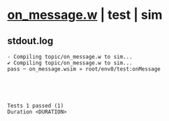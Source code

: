 # [on_message.w](../../../../examples/tests/valid/on_message.w) | test | sim

## stdout.log
```log
- Compiling topic/on_message.w to sim...
✔ Compiling topic/on_message.w to sim...
pass ─ on_message.wsim » root/env0/test:onMessage
 




Tests 1 passed (1) 
Duration <DURATION>

```

